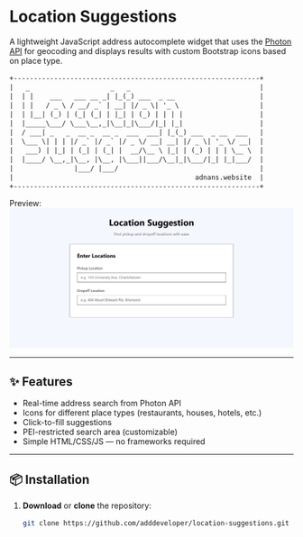 # Location Suggestions

A lightweight JavaScript address autocomplete widget that uses the [Photon API](https://photon.komoot.io/) for geocoding and displays results with custom Bootstrap icons based on place type.
```
+-------------------------------------------------------------+
|   _                    _   _                                |
|  | |    ___   ___ __ _| |_(_) ___  _ __                     |
|  | |   / _ \ / __/ _` | __| |/ _ \| '_ \                    |
|  | |__| (_) | (_| (_| | |_| | (_) | | | |                   |
|  |_____\___/ \___\__,_|\__|_|\___/|_| |_|                   |
|  / ___| _   _  __ _  __ _  ___  ___| |_(_) ___  _ __  ___   |
|  \___ \| | | |/ _` |/ _` |/ _ \/ __| __| |/ _ \| '_ \/ __|  |
|   ___) | |_| | (_| | (_| |  __/\__ \ |_| | (_) | | | \__ \  |
|  |____/ \__,_|\__, |\__, |\___||___/\__|_|\___/|_| |_|___/  |
|               |___/ |___/                                   |
|                                             adnans.website  |
+-------------------------------------------------------------+
```
Preview:
![Preview](website.png)

---

## ✨ Features
- Real-time address search from Photon API
- Icons for different place types (restaurants, houses, hotels, etc.)
- Click-to-fill suggestions
- PEI-restricted search area (customizable)
- Simple HTML/CSS/JS — no frameworks required

---

## 📦 Installation

1. **Download** or **clone** the repository:
   ```bash
   git clone https://github.com/adddeveloper/location-suggestions.git
